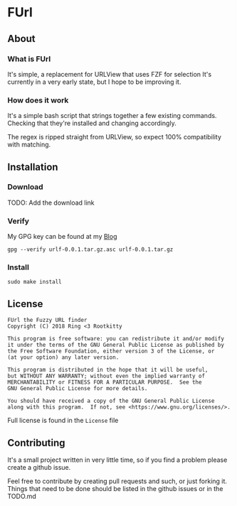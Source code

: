 # FUrl

## About

### What is FUrl

It's simple, a replacement for URLView that uses FZF for selection
It's currently in a very early state, but I hope to be improving it.

### How does it work

It's a simple bash script that strings together a few existing commands. Checking
that they're installed and changing accordingly.

The regex is ripped straight from URLView, so expect 100% compatibility with matching.

## Installation

### Download

TODO: Add the download link

### Verify

My GPG key can be found at my [Blog](https://rootkitty.tech/pub_key.asc)

`gpg --verify urlf-0.0.1.tar.gz.asc urlf-0.0.1.tar.gz`

### Install

`sudo make install`

## License

    FUrl the Fuzzy URL finder
    Copyright (C) 2018 Ring <3 Rootkitty

    This program is free software: you can redistribute it and/or modify
    it under the terms of the GNU General Public License as published by
    the Free Software Foundation, either version 3 of the License, or
    (at your option) any later version.

    This program is distributed in the hope that it will be useful,
    but WITHOUT ANY WARRANTY; without even the implied warranty of
    MERCHANTABILITY or FITNESS FOR A PARTICULAR PURPOSE.  See the
    GNU General Public License for more details.

    You should have received a copy of the GNU General Public License
    along with this program.  If not, see <https://www.gnu.org/licenses/>.

Full license is found in the `License` file

## Contributing

It's a small project written in very little time, so if you find a problem please
create a github issue.

Feel free to contribute by creating pull requests and such, or just forking it.
Things that need to be done should be listed in the github issues or in the TODO.md
